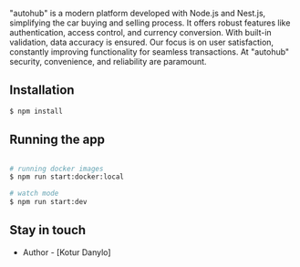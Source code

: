 "autohub" is a modern platform developed with Node.js and Nest.js, simplifying the car
buying and selling process. It offers robust features like authentication, access control,
and currency conversion. With built-in validation, data accuracy is ensured. Our focus is
on user satisfaction, constantly improving functionality for seamless transactions.
At "autohub" security, convenience, and reliability are paramount.


## Installation

```bash
$ npm install
```

## Running the app

```bash

# running docker images
$ npm run start:docker:local

# watch mode
$ npm run start:dev

```
## Stay in touch


- Author - [Kotur Danylo]

